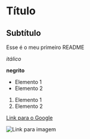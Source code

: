 # Título

## Subtítulo

Esse é o meu primeiro README

*itálico*

**negrito**

- Elemento 1
- Elemento 2

1) Elemento 1
2) Elemento 2

[Link para o Google](https://www.google.com)

![Link para imagem](https://git-scm.com/images/logos/2color-lightbg@2x.png)